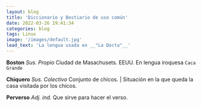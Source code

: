 ```yaml
---
layout: blog
title: 'Diccionario y Bestiario de uso común'
date: 2022-03-26 19:41:34
categories: blog
tags: Linux
image: '/images/default.jpg'
lead_text: 'La lengua usada en __"La Docta"__'
---
```


**Boston** *Sus. Propio* Ciudad de Masachusets. EEUU.  En lengua iroquesa `Caca Grande`

**Chiquero** *Sus. Colectivo* Conjunto de chicos.  | Situación en la que queda la casa visitada por los chicos.

**Perverso** *Adj. ind.* Que sirve para hacer el verso.

